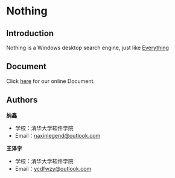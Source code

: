 # Nothing

## Introduction

Nothing is a Windows desktop search engine, just like [Everything](https://en.wikipedia.org/wiki/Everything_(software))

## Document

Click [here](https://shimo.im/docs/cVwgyQPhj6vGThP9/) for our online Document.

## Authors

**纳鑫**
* 学校：清华大学软件学院
* Email：naxinlegend@outlook.com

**王泽宇**
* 学校：清华大学软件学院
* Email：ycdfwzy@outlook.com

